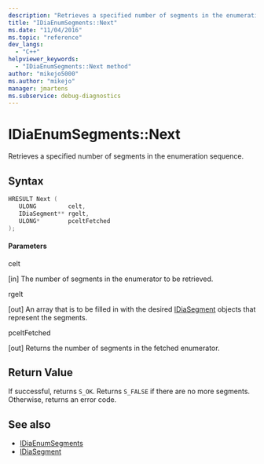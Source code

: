 ```yaml
---
description: "Retrieves a specified number of segments in the enumeration sequence."
title: "IDiaEnumSegments::Next"
ms.date: "11/04/2016"
ms.topic: "reference"
dev_langs:
  - "C++"
helpviewer_keywords:
  - "IDiaEnumSegments::Next method"
author: "mikejo5000"
ms.author: "mikejo"
manager: jmartens
ms.subservice: debug-diagnostics
---
```

# IDiaEnumSegments::Next

Retrieves a specified number of segments in the enumeration sequence.

## Syntax

```C++
HRESULT Next ( 
   ULONG         celt,
   IDiaSegment** rgelt,
   ULONG*        pceltFetched
);
```

#### Parameters
 celt

[in] The number of segments in the enumerator to be retrieved.

 rgelt

[out] An array that is to be filled in with the desired [IDiaSegment](../../debugger/debug-interface-access/idiasegment.md) objects that represent the segments.

 pceltFetched

[out] Returns the number of segments in the fetched enumerator.

## Return Value
 If successful, returns `S_OK`. Returns `S_FALSE` if there are no more segments. Otherwise, returns an error code.

## See also
- [IDiaEnumSegments](../../debugger/debug-interface-access/idiaenumsegments.md)
- [IDiaSegment](../../debugger/debug-interface-access/idiasegment.md)
